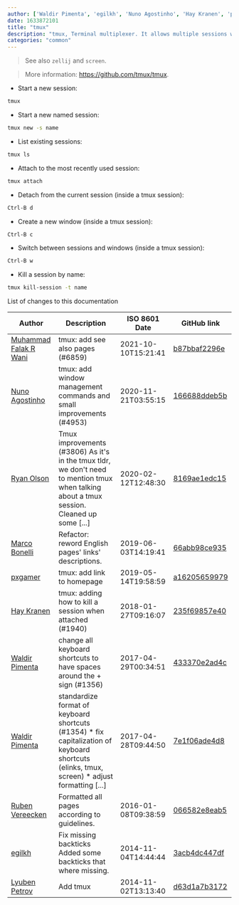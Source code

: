 ```yaml
---
author: ['Waldir Pimenta', 'egilkh', 'Nuno Agostinho', 'Hay Kranen', 'pxgamer', 'Ryan Olson', 'Marco Bonelli', 'Ruben Vereecken', 'Lyuben Petrov', 'Muhammad Falak R Wani']
date: 1633872101
title: "tmux"
description: "tmux, Terminal multiplexer. It allows multiple sessions with windows, panes, and more."
categories: "common"
---
```

> See also `zellij` and `screen`.

> More information: <https://github.com/tmux/tmux>.

- Start a new session:

```bash
tmux
```

- Start a new named session:

```bash
tmux new -s name
```

- List existing sessions:

```bash
tmux ls
```

- Attach to the most recently used session:

```bash
tmux attach
```

- Detach from the current session (inside a tmux session):

```bash
Ctrl-B d
```

- Create a new window (inside a tmux session):

```bash
Ctrl-B c
```

- Switch between sessions and windows (inside a tmux session):

```bash
Ctrl-B w
```

- Kill a session by name:

```bash
tmux kill-session -t name
```
List of changes to this documentation


Author | Description | ISO 8601 Date | GitHub link
------|-----|-----|-----
[Muhammad Falak R Wani](mailto:falakreyaz@gmail.com) | tmux: add see also pages (#6859) | 2021-10-10T15:21:41 | [b87bbaf2296e](https://github.com/tldr-pages/tldr/commit/b87bbaf2296e16b883571920d0227ef4612146d8)
[Nuno Agostinho](mailto:nunodanielagostinho@gmail.com) | tmux: add window management commands and small improvements (#4953) | 2020-11-21T03:55:15 | [166688ddeb5b](https://github.com/tldr-pages/tldr/commit/166688ddeb5b01323b5827abcd13a9161e43a791)
[Ryan Olson](mailto:ryanolsonx@gmail.com) | Tmux improvements (#3806) As it's in the tmux tldr, we don't need to mention tmux when talking about a tmux session. Cleaned up some [...] | 2020-02-12T12:48:30 | [8169ae1edc15](https://github.com/tldr-pages/tldr/commit/8169ae1edc15835b61d7a57d79236628428dbe46)
[Marco Bonelli](mailto:marco@mebeim.net) | Refactor: reword English pages' links' descriptions. | 2019-06-03T14:19:41 | [66abb98ce935](https://github.com/tldr-pages/tldr/commit/66abb98ce935c0f4516bf30c4d6da72180d5a3ab)
[pxgamer](mailto:owzie123@gmail.com) | tmux: add link to homepage | 2019-05-14T19:58:59 | [a16205659979](https://github.com/tldr-pages/tldr/commit/a16205659979be2f9d43604cb0814e297aa97096)
[Hay Kranen](mailto:huskyr@gmail.com) | tmux: adding how to kill a session when attached (#1940) | 2018-01-27T09:16:07 | [235f69857e40](https://github.com/tldr-pages/tldr/commit/235f69857e406a4b51c8c4f106925c3c51a7a944)
[Waldir Pimenta](mailto:waldyrious@gmail.com) | change all keyboard shortcuts to have spaces around the + sign (#1356) | 2017-04-29T00:34:51 | [433370e2ad4c](https://github.com/tldr-pages/tldr/commit/433370e2ad4c946240af47231397315eb803695f)
[Waldir Pimenta](mailto:waldyrious@gmail.com) | standardize format of keyboard shortcuts (#1354) * fix capitalization of keyboard shortcuts (elinks, tmux, screen) * adjust formatting [...] | 2017-04-28T09:44:50 | [7e1f06ade4d8](https://github.com/tldr-pages/tldr/commit/7e1f06ade4d869f8c1690fd04c25d8476c46b198)
[Ruben Vereecken](mailto:rubenvereecken@gmail.com) | Formatted all pages according to guidelines. | 2016-01-08T09:38:59 | [066582e8eab5](https://github.com/tldr-pages/tldr/commit/066582e8eab57bce9861cc8d379e158d61f1cc95)
[egilkh](mailto:egilkh@users.noreply.github.com) | Fix missing backticks Added some backticks that where missing. | 2014-11-04T14:44:44 | [3acb4dc447df](https://github.com/tldr-pages/tldr/commit/3acb4dc447df7188b78a64b25b6046eb1e137083)
[Lyuben Petrov](mailto:lyuben.y.petrov@gmail.com) | Add tmux | 2014-11-02T13:13:40 | [d63d1a7b3172](https://github.com/tldr-pages/tldr/commit/d63d1a7b31724ae9fd969628b9502d458cd26f3f)

